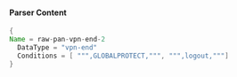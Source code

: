 #### Parser Content
```Java
{
Name = raw-pan-vpn-end-2
  DataType = "vpn-end"
  Conditions = [ """,GLOBALPROTECT,""", """,logout,"""]
}
```